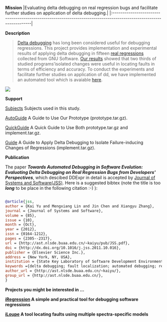 **Mission**
|Evaluating delta debugging on real regression bugs and facilitate further studies on application of delta debugging.|
|:-------------------------------------------------------------------------------------------------------------------|

**Description**
<blockquote>
<a href='http://www.st.cs.uni-saarland.de/dd/'>Delta debugging</a> has long been considered useful for debugging regressions. This project provides implementation and experimental results of applying delta debugging in fifteen <a href='http://code.google.com/p/ddexpr/wiki/Subjects'>real regressions</a> collected from GNU Software. <a href='http://code.google.com/p/ddexpr/downloads/detail?name=manual_results.tar.gz'>Our results</a> showed that two thirds of studied programs’isolated changes were useful in locating faults in terms of efficiency and accuracy. To conduct the experiments and facilitate further studies on application of dd, we have implemented an automated tool which is avaiable <a href='http://code.google.com/p/ddexpr/downloads/detail?name=prototype.tar.gz'>here</a>.<br>
</blockquote>

<img src='http://ddexpr.googlecode.com/files/fig.png' align='center' />


**Support**

[Subjects](http://code.google.com/p/ddexpr/wiki/Subjects) Subjects used in this study.

[AutoGuide](http://code.google.com/p/ddexpr/wiki/AutoGuide)           A Guide to Use Our Prototype (prototype.tar.gz).

[QuickGuide](http://code.google.com/p/ddexpr/wiki/QuickGuide) A Quick Guide to Use
Both prototype.tar.gz and implement.tar.gz.

[Guide](http://code.google.com/p/ddexpr/wiki/Guide)           A Guide to Apply Delta Debugging to Isolate Failure-inducing Changes of Regressions (implement.tar.gz).

**Publication**

The paper _**Towards Automated Debugging in Software Evolution: Evaluating Delta Debugging on Real Regression Bugs from Developers' Perspectives**_, which descibed DDExpr
in detail is accepted by [Journal of Systems and Software(JSS)](http://www.elsevier.com/locate/jss). Here is a suggested bibtex (note the title is too _**long**_ to be place in the following citation :-) ):

```bibtex

@article{jss,
author = {Kai Yu and Mengxiang Lin and Jin Chen and Xiangyu Zhang},
journal = {Journal of Systems and Software},
volume = {85},
issue = {10},
month = {Oct},
year = {2012},
issn = {0164-1212},
pages = {2305--2317},
url = {http://ast.nlsde.buaa.edu.cn/~kaiyu/pub/JSS.pdf},
doi = {http://dx.doi.org/10.1016/j.jss.2011.10.016},
publisher = {Elsevier Science Inc.},
address = {New York, NY, USA},
institution = {State Key Laboratory of Software Development Environment, Beihang University, China},
keywords ={delta debugging; fault localization; automated debugging; regression bugs},
author_url = {http://ast.nlsde.buaa.edu.cn/~kaiyu/},
group_url = {http://ast.nlsde.buaa.edu.cn/},
}
```


**Projects you might be interested in ...**

**[iRegression](http://code.google.com/p/iregression/) A simple and practical tool for debugging software regressions**

**[iLoupe](http://code.google.com/p/iloupe/) A tool locating faults using multiple spectra-specific models**
